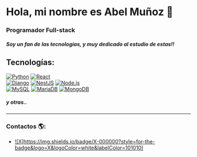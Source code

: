 # Hola, mi nombre es Abel Muñoz 👋
### Programador Full-stack 
##### Soy un fan de las tecnologías, y muy dedicado al estudio de estas!!

## Tecnologías:

[![Python](https://img.shields.io/badge/Python-blue?style=for-the-badge&logo=python&logoColor=white&labelColor=101010)]()
[![React](https://img.shields.io/badge/React-61DAFB?style=for-the-badge&logo=React&logoColor=white&labelColor=101010)]()
</br>
[![Django](https://img.shields.io/badge/Django-cyan?style=for-the-badge&logo=django&logoColor=white&labelColor=101010)]()
[![NestJS](https://img.shields.io/badge/NestJS-E0234E?style=for-the-badge&logo=NestJS&logoColor=white&labelColor=101010)]()
[![Node.js](https://img.shields.io/badge/Node.js-339933?style=for-the-badge&logo=Node.js&logoColor=white&labelColor=101010)]()
</br>
[![MySQL](https://img.shields.io/badge/MySQL-4479A1?style=for-the-badge&logo=mysql&logoColor=white&labelColor=101010)]()
[![MariaDB](https://img.shields.io/badge/MariaDB-3b08e0?style=for-the-badge&logo=mariadb&logoColor=white&labelColor=101010)]()
[![MongoDB](https://img.shields.io/badge/MongoDB-47A248?style=for-the-badge&logo=MongoDB&logoColor=white&labelColor=101010)]()
</br>

##### y otras..
---

### Contactos 🌎:
- [![X]https://img.shields.io/badge/X-000000?style=for-the-badge&logo=X&logoColor=white&labelColor=101010)](https://twitter.com/beloxp)

<!--
**Beloxp/beloxp** is a ✨ _special_ ✨ repository because its `README.md` (this file) appears on your GitHub profile.

Here are some ideas to get you started:

- 🔭 I’m currently working on ...
- 🌱 I’m currently learning ...
- 👯 I’m looking to collaborate on ...
- 🤔 I’m looking for help with ...
- 💬 Ask me about ...
- 📫 How to reach me: ...
- 😄 Pronouns: ...
- ⚡ Fun fact: ...
-->
